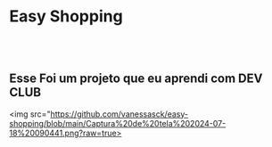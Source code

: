 <h1>Easy Shopping</h1>
<br>
<br>
<h2>Esse Foi um projeto que eu aprendi com DEV CLUB</h2>

<img src="https://github.com/vanessasck/easy-shopping/blob/main/Captura%20de%20tela%202024-07-18%20090441.png?raw=true>
